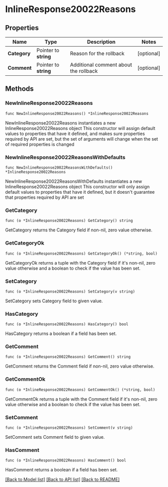 # InlineResponse20022Reasons

## Properties

Name | Type | Description | Notes
------------ | ------------- | ------------- | -------------
**Category** | Pointer to **string** | Reason for the rollback | [optional] 
**Comment** | Pointer to **string** | Additional comment about the rollback | [optional] 

## Methods

### NewInlineResponse20022Reasons

`func NewInlineResponse20022Reasons() *InlineResponse20022Reasons`

NewInlineResponse20022Reasons instantiates a new InlineResponse20022Reasons object
This constructor will assign default values to properties that have it defined,
and makes sure properties required by API are set, but the set of arguments
will change when the set of required properties is changed

### NewInlineResponse20022ReasonsWithDefaults

`func NewInlineResponse20022ReasonsWithDefaults() *InlineResponse20022Reasons`

NewInlineResponse20022ReasonsWithDefaults instantiates a new InlineResponse20022Reasons object
This constructor will only assign default values to properties that have it defined,
but it doesn't guarantee that properties required by API are set

### GetCategory

`func (o *InlineResponse20022Reasons) GetCategory() string`

GetCategory returns the Category field if non-nil, zero value otherwise.

### GetCategoryOk

`func (o *InlineResponse20022Reasons) GetCategoryOk() (*string, bool)`

GetCategoryOk returns a tuple with the Category field if it's non-nil, zero value otherwise
and a boolean to check if the value has been set.

### SetCategory

`func (o *InlineResponse20022Reasons) SetCategory(v string)`

SetCategory sets Category field to given value.

### HasCategory

`func (o *InlineResponse20022Reasons) HasCategory() bool`

HasCategory returns a boolean if a field has been set.

### GetComment

`func (o *InlineResponse20022Reasons) GetComment() string`

GetComment returns the Comment field if non-nil, zero value otherwise.

### GetCommentOk

`func (o *InlineResponse20022Reasons) GetCommentOk() (*string, bool)`

GetCommentOk returns a tuple with the Comment field if it's non-nil, zero value otherwise
and a boolean to check if the value has been set.

### SetComment

`func (o *InlineResponse20022Reasons) SetComment(v string)`

SetComment sets Comment field to given value.

### HasComment

`func (o *InlineResponse20022Reasons) HasComment() bool`

HasComment returns a boolean if a field has been set.


[[Back to Model list]](../README.md#documentation-for-models) [[Back to API list]](../README.md#documentation-for-api-endpoints) [[Back to README]](../README.md)


